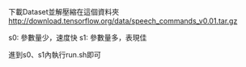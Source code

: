 下載Dataset並解壓縮在這個資料夾 http://download.tensorflow.org/data/speech_commands_v0.01.tar.gz

s0: 參數量少，速度快
s1: 參數量多，表現佳

進到s0、s1內執行run.sh即可
